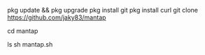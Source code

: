 pkg update && pkg upgrade
pkg install git
pkg install curl
git clone https://github.com/jaky83/mantap

cd mantap

ls
sh mantap.sh
